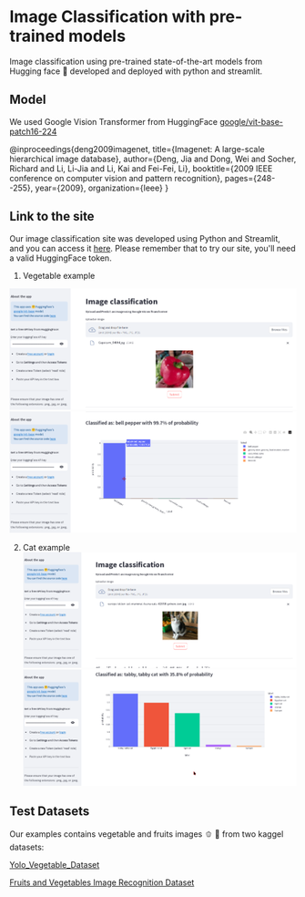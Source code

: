 # Image Classification with pre-trained models

Image classification using pre-trained state-of-the-art models from Hugging face :hugs:
developed and deployed with python and streamlit.


## Model 
We used Google Vision Transformer from HuggingFace [google/vit-base-patch16-224](https://huggingface.co/google/vit-base-patch16-224)

@inproceedings{deng2009imagenet,
  title={Imagenet: A large-scale hierarchical image database},
  author={Deng, Jia and Dong, Wei and Socher, Richard and Li, Li-Jia and Li, Kai and Fei-Fei, Li},
  booktitle={2009 IEEE conference on computer vision and pattern recognition},
  pages={248--255},
  year={2009},
  organization={Ieee}
}



## Link to the site

Our image classification site was developed using Python and Streamlit, and you can access it [here](https://imageclassification-villanueva.streamlit.app/). 
Please remember that to try our site, you'll need a valid HuggingFace token.

1. Vegetable example

![alt text](https://github.com/giulianavll/ImageClassification-H/blob/main/images/app_1.png)
![alt text](https://github.com/giulianavll/ImageClassification-H/blob/main/images/app_2.png)

2. Cat example
![alt text](https://github.com/giulianavll/ImageClassification-H/blob/main/images/app_11.png)
![alt text](https://github.com/giulianavll/ImageClassification-H/blob/main/images/app_12.png)


## Test Datasets

Our examples contains vegetable and fruits images :bell_pepper:  :orange: from two kaggel datasets: 

[Yolo_Vegetable_Dataset](https://www.kaggle.com/datasets/rezeliet/yolo-vegetable-dataset)

[Fruits and Vegetables Image Recognition Dataset](https://www.kaggle.com/datasets/kritikseth/fruit-and-vegetable-image-recognition)

